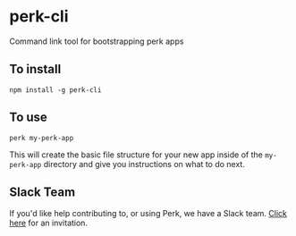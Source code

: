 # perk-cli
Command link tool for bootstrapping perk apps

## To install

`npm install -g perk-cli`

## To use

```
perk my-perk-app
```

This will create the basic file structure for your new app inside of the `my-perk-app` directory and give you instructions on what to do next.

## Slack Team

If you'd like help contributing to, or using Perk, we have a Slack team. [Click here](https://docs.google.com/forms/d/e/1FAIpQLSeKAZfd_H0fyYTEr_cbrhK1RTWgn0cBr0iRdc2WEZ89WgFCCg/viewform?c=0&w=1) for an invitation.
